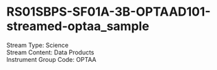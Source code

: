 # RS01SBPS-SF01A-3B-OPTAAD101-streamed-optaa_sample

Stream Type: Science<br>
Stream Content: Data Products<br>
Instrument Group Code: OPTAA<br>
